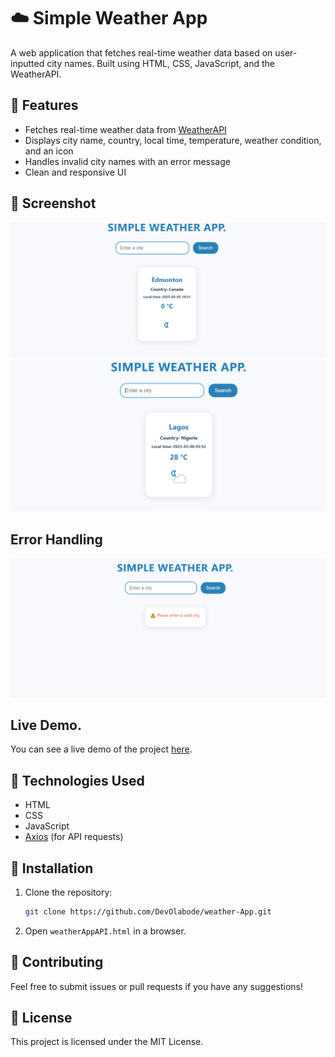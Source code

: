 # ☁️ Simple Weather App

A web application that fetches real-time weather data based on user-inputted city names. Built using HTML, CSS, JavaScript, and the WeatherAPI.

## 🚀 Features
- Fetches real-time weather data from [WeatherAPI](https://www.weatherapi.com/)
- Displays city name, country, local time, temperature, weather condition, and an icon
- Handles invalid city names with an error message
- Clean and responsive UI



## 📸 Screenshot
<img src="images/weather-edmonton.PNG"/>
<img src="images/weather-lagos.PNG"/>
 
 ## Error Handling 
 <img src="images/weather-error.PNG"/>

 ## Live Demo.
 You can see a live demo of the project [here](https://codepen.io/DevOlabode/full/VYZoVLx).
 
## 🔧 Technologies Used
- HTML
- CSS
- JavaScript
- [Axios](https://github.com/axios/axios) (for API requests)

## 📂 Installation
1. Clone the repository:
   ```sh
   git clone https://github.com/DevOlabode/weather-App.git
   ```  
2. Open `weatherAppAPI.html` in a browser.

## 🤝 Contributing
Feel free to submit issues or pull requests if you have any suggestions!

## 📝 License
This project is licensed under the MIT License.
